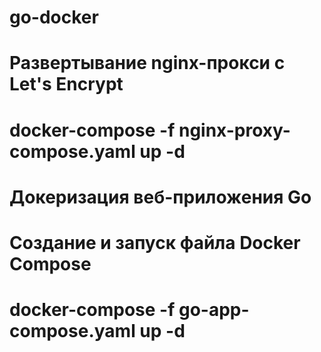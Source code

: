 # go-docker

# Развертывание nginx-прокси с Let's Encrypt
# docker-compose -f nginx-proxy-compose.yaml up -d

# Докеризация веб-приложения Go
# Создание и запуск файла Docker Compose
# docker-compose -f go-app-compose.yaml up -d